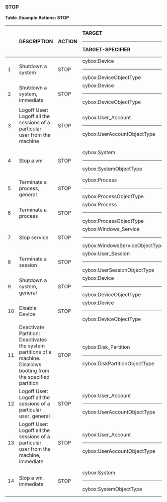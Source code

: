 ### STOP
**Table. Example Actions: STOP**

|  | DESCRIPTION | ACTION | TARGET<hr>TARGET-SPECIFIER | ACTUATOR<hr>ACTUATOR-SPECIFIER | MODIFIER | 
| :--- | :--- | :--- | :--- | :--- | :--- | 
| 1 | Shutdown a system | STOP | cybox:Device<hr>cybox:DeviceObjectType | endpoint<hr>(optional) | [method = graceful] | 
| 2 | Shutdown a system, immediate | STOP | cybox:Device<hr>cybox:DeviceObjectType | endpoint<hr>(optional) | method = immediate | 
| 3 | Logoff User: Logoff all the sessions of a particular user from the machine | STOP | cybox:User_Account<hr>cybox:UserAccountObjectType | endpoint<hr>(optional) | [method = graceful] | 
| 4 | Stop a vm | STOP | cybox:System<hr>cybox:SystemObjectType | process.virtualization-service<hr>(optional) | [method = graceful] | 
| 5 | Terminate a process, general | STOP | cybox:Process<hr>cybox:ProcessObjectType | <hr> |  | 
| 6 | Terminate a process | STOP | cybox:Process<hr>cybox:ProcessObjectType | endpoint<hr>(optional) |  | 
| 7 | Stop service | STOP | cybox:Windows_Service<hr>cybox:WindowsServiceObjectType | endpoint<hr>(optional) |  | 
| 8 | Terminate a session | STOP | cybox:User_Session<hr>cybox:UserSessionObjectType | process.aaa-server<hr>(optional) |  | 
| 9 | Shutdown a system, general | STOP | cybox:Device<hr>cybox:DeviceObjectType | <hr> |  | 
| 10 | Disable Device | STOP | cybox:Device<hr>cybox:DeviceObjectType | network<hr>(optional) | method = disable | 
| 11 | Deactivate Partition: Deactivates the system partitions of a machine. Disallows booting from the specified partition | STOP | cybox:Disk_Partition<hr>cybox:DiskPartitionObjectType | endpoint<hr>(optional) |  | 
| 12 | Logoff User: Logoff all the sessions of a particular user, general | STOP | cybox:User_Account<hr>cybox:UserAccountObjectType | <hr> |  | 
| 13 | Logoff User: Logoff all the sessions of a particular user from the machine, immediate | STOP | cybox:User_Account<hr>cybox:UserAccountObjectType | endpoint<hr>(optional) | method = immediate | 
| 14 | Stop a vm, immediate | STOP | cybox:System<hr>cybox:SystemObjectType | process.virtualization-service<hr>(optional) | method = immediate | 

